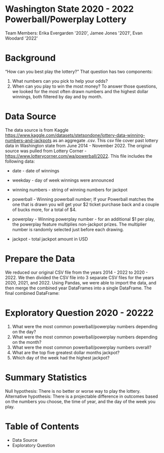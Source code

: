 

# Washington State 2020 - 2022 Powerball/Powerplay Lottery

Team Members: Erika Evergarden '2020', Jamee Jones '2021', Evan Woodard '2022'

# Background
“How can you best play the lottery?”
That question has two components:
1. What numbers can you pick to help your odds?
2. When can you play to win the most money? To answer those questions, we looked for the most often drawn numbers and the highest dollar winnings, both filtered by day and by month. 

 
# Data Source
The data source is from Kaggle https://www.kaggle.com/datasets/stetsondone/lottery-data-winning-numbers-and-jackpots as an aggregate .csv. This csv file cover past lottery data in Washington state from June 2014 - November 2022. The original source was pulled from Lottery Corner - https://www.lotterycorner.com/wa/powerball/2022. This file includes the following data: 

- date - date of winnings

- weekday - day of week winnings were announced

- winning numbers - string of winning numbers for jackpot

- powerball - Winning powerball number; If your Powerball matches the one that is drawn you will get your $2 ticket purchase back and a couple of bucks more, for a total of $4.

- powerplay - Winning powerplay number - for an additional $1 per play, the powerplay feature multiplies non-jackpot prizes. The multiplier number is randomly selected just before each drawing.

- jackpot - total jackpot amount in USD

# Prepare the Data
We reduced our original CSV file from the years 2014 - 2022 to 2020 - 2022. We then divided the CSV file into 3 separate CSV files for the years 2020, 2021, and 2022. Using Pandas, we were able to import the data, and then merge the combined year DataFrames into a single DataFrame. The final combined DataFrame: 



# Exploratory Question 2020 - 20222
1. What were the most common powerball/powerplay numbers depending on the day?
2. What were the most common powerball/powerplay numbers depending on the month?
3. What were the most common powerball/powerplay numbers overall?
4. What are the top five greatest dollar months jackpot?
5. Which day of the week had the highest jackpot? 





# Summary Statistics


Null hypothesis: There is no better or worse way to play the lottery.
Alternative hypothesis: There is a projectable difference in outcomes based on the numbers you choose, the time of year, and the day of the week you play. 

# Table of Contents
- Data Source
- Exploratory Question